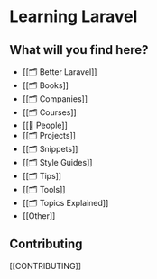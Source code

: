 # Learning Laravel
## What will you find here?
- [[🗂️ Better Laravel]]
- [[🗂️ Books]]
- [[🗂️ Companies]]
- [[🗂️ Courses]]
- [[👥 People]]
- [[🗂️ Projects]]
- [[🗂️ Snippets]]
- [[🗂️ Style Guides]]
- [[🗂️ Tips]]
- [[🗂️ Tools]]
- [[🗂️ Topics Explained]]
- [[Other]]

## Contributing
[[CONTRIBUTING]]